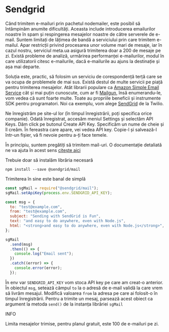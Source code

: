 # Sendgrid

Când trimitem e-mailuri prin pachetul nodemailer, este posibil să întâmpinăm anumite dificultăți. Aceasta include introducerea emailurilor noastre în spam și respingerea mesajelor noastre de către serverele de e-mail. Suntem limitați de lățimea de bandă a serviciului prin care trimitem e-mailul. Apar restricții privind procesarea unor volume mari de mesaje, iar în cazul nostru, serviciul meta.ua asigură trimiterea doar a 200 de mesaje pe zi. Există probleme de analiză, urmărirea performanței e-mailurilor, modul în care utilizatorii citesc e-mailurile, dacă e-mailurile au ajuns la destinație și așa mai departe.

Soluția este, practic, să folosim un serviciu de corespondență terță care se va ocupa de problemele de mai sus. Există destul de multe servicii pe piață pentru trimiterea mesajelor. Atât librarii populare ca [Amazon Simple Email Service](https://aws.amazon.com/ses) cât și mai puțin cunoscute, cum ar fi [Mailgun](https://www.mailgun.com/), însă enumerandu-le, vom vedea că sunt foarte multe. Toate au propriile beneficii și instrumente SDK pentru programatori. Noi ca exemplu, vom alege [SendGrid](https://sendgrid.com/) de la Twilio.

Ne înregistrăm pe site-ul lor (în timpul înregistrării, poți specifica orice companie). Odată înregistrat, accesăm meniul Settings și selectăm API Keys. Dăm click pe butonul Create API Key. Specificăm un nume de cheie și îl creăm. În fereastra care apare, vei vedea API key. Copie-l și salvează-l într-un fișier, vă fi nevoie pentru a-ți face temele.

În principiu, suntem pregătiți să trimitem mail-uri. O documentație detaliată ne va ajuta în acest sens [citește aici](https://sendgrid.com/docs/for-developers/sending-email/quickstart-nodejs/)

Trebuie doar să instalăm librăria necesară

```text
npm install --save @sendgrid/mail
```

Trimiterea în sine este banal de simplă

```js
const sgMail = require("@sendgrid/mail");
sgMail.setApiKey(process.env.SENDGRID_API_KEY);

const msg = {
  to: "test@example.com",
  from: "test@example.com",
  subject: "Sending with SendGrid is Fun",
  text: "and easy to do anywhere, even with Node.js",
  html: "<strong>and easy to do anywhere, even with Node.js</strong>",
};

sgMail
  .send(msg)
  .then(() => {
    console.log("Email sent");
  })
  .catch((error) => {
    console.error(error);
  });
```

În env var `SENDGRID_API_KEY` vom stoca API key pe care am creat-o anterior. În obiectul `msg`, setează câmpul `to` la o adresă de e-mail validă la care vrem să livrăm mesajul. Modifică valoarea `from` la adresa pe care ai folosit-o în timpul înregistrării. Pentru a trimite un mesaj, parsează acest obiect ca argument la metoda `send()` de la instanța librăriei `sgMail`

INFO

Limita mesajelor trimise, pentru planul gratuit, este 100 de e-mailuri pe zi.
